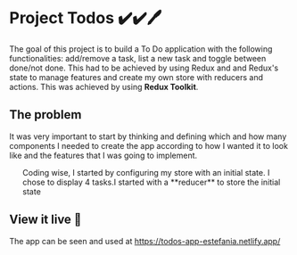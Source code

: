 # Project Todos ✔️✔️🖊️

The goal of this project is to build a To Do application with the following functionalities: add/remove a task, list a new task and toggle between done/not done. 
This had to be achieved by using Redux and and Redux's state to manage features and create my own store with reducers and actions. This was achieved by using **Redux Toolkit**.

## The problem

It was very important to start by thinking and defining which and how many components I needed to create the app according to how I wanted it to look like and the features that I was going to implement. 
<ul>
  <list>Coding wise, I started by configuring my store with an initial state. I chose to display 4 tasks.I started with a **reducer** to store the initial state </list>
</ul>

## View it live 👀

The app can be seen and used at https://todos-app-estefania.netlify.app/
